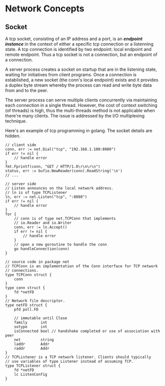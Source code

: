 # Network Concepts

## Socket

A tcp socket, consisting of an IP address and a port,
is an ***endpoint instance*** in the context of either
a specific tcp connection or a listenning state.
A tcp connection is identified by two endpoint: local endpoint
and remote endpoint. Thus a tcp socket is not a connection,
but an endpoint of a connection.

A server process creates a socket on startup that are in the
listening state, waiting for initiatives from client programs.
Once a connection is established, a new socket (the conn's local
endpoint) exists and it provides a duplex byte stream
whereby the process can read and write byte data from and to
the peer.

The server process can serve multiple clients concurrently via
maintaining each connection in a single thread. However, the
cost of context switching (of threads) is high, thus the
multi-threads method is not applicable when there're many clients.
The issue is addressed by the I/O multiplexing technique.

Here's an example of tcp programming in golang. The socket details
are hidden.

```golang
// client side
conn, err := net.Dial("tcp", "192.168.1.100:8080")
if err != nil {
	// handle error
}
fmt.Fprintf(conn, "GET / HTTP/1.0\r\n\r\n")
status, err := bufio.NewReader(conn).ReadString('\n')
// ...

// server side
// Listen announces on the local network address.
// ln is of type TCPListener
ln, err := net.Listen("tcp", ":8080")
if err != nil {
	// handle error
}
for {
    // conn is of type net.TCPConn that implements
    // io.Reader and io.Writer
	conn, err := ln.Accept()
	if err != nil {
		// handle error
	}
	// open a new goroutine to handle the conn
	go handleConnection(conn)
}

// source code in package net
// TCPConn is an implementation of the Conn interface for TCP network
// connections.
type TCPConn struct {
	conn
}
type conn struct {
	fd *netFD
}
// Network file descriptor.
type netFD struct {
	pfd poll.FD

	// immutable until Close
	family      int
	sotype      int
	isConnected bool // handshake completed or use of association with peer
	net         string
	laddr       Addr
	raddr       Addr
}
// TCPListener is a TCP network listener. Clients should typically
// use variables of type Listener instead of assuming TCP.
type TCPListener struct {
	fd *netFD
	lc ListenConfig
}
```
